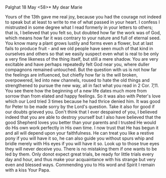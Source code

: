  Palghat 18 May <58>*
My dear Marie

Yours of the 13th gave me real joy, because you had the courage not indeed to speak but at least to write to me of what passed in your heart. I confess I mistrusted in some degree what I read formerly in your letters to others; that is, I believed that you felt so, but doubted how far the work was of God, which means how far it was contrary to your nature and full of eternal seed. You know many a plant grows lustily and forms even a flower, but at last fails to produce fruit - and we old people have seen much of that kind in ourselves and others so that we easily suspect even what is real to be only a very fine likeness of the thing itself, but still a mere shadow. You are very excitable and have perhaps repeatedly felt God near you, where duller compagnons remained untouched. But the question with us is not how far the feelings are influenced, but chiefly how far is the will broken, overpowered, led into new channels, roused to hate the old things and strengthened to pursue the new way, all in fact what you read in 2 Cor. 7,11. You see there how the beginning of a new life dates much more from sorrow than from elated and happy feelings. So it was also with Peter's love which our Lord tried 3 times because he had thrice denied him. It was good for Peter to be made sorry by the Lord's question. Take it also for good if our doubts grieved you. Don't think that I ever despaired of you, I believed indeed that you are able to destroy yourself but I also have believed that the good Shepherd loves you better than your parents and I trusted He would do His own work perfectly in His own time. I now trust that He has begun it and all will depend upon your faithfulness. He can treat you like a restive pony if you will have it so, he can also guide you without spurs whip and bridle merely with His eyes if you will have it so. Look up to those true eyes they will never deceive you. There is no mistaking them if one wants to be led by them. Only donot expect great trials, be ready for little trials every day and hour, and thus make your acquaintance with his strange but very even and blessed ways. Commending you to His word and Spirit I remain with a kiss
 Your Papa.

